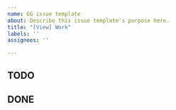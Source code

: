 ```yaml
---
name: GG issue template
about: Describe this issue template's purpose here.
title: "[View] Work"
labels: ''
assignees: ''

---
```


## TODO



## DONE
